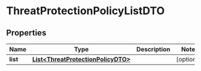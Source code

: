 
# ThreatProtectionPolicyListDTO

## Properties
Name | Type | Description | Notes
------------ | ------------- | ------------- | -------------
**list** | [**List&lt;ThreatProtectionPolicyDTO&gt;**](ThreatProtectionPolicyDTO.md) |  |  [optional]



